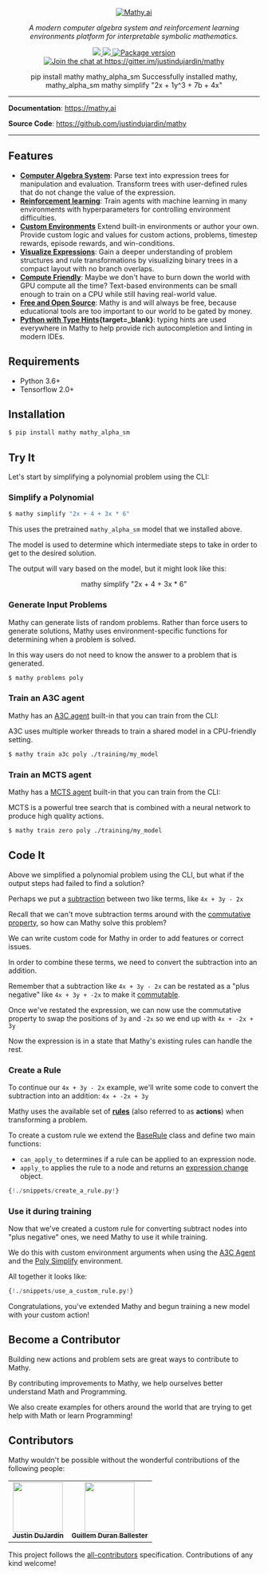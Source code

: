 <p align="center">
  <a href="/"><img mathy-logo src="/img/mathy_logo.png" alt="Mathy.ai"></a>
</p>
<p align="center">
    <em>A modern computer algebra system and reinforcement learning environments platform for interpretable symbolic mathematics.</em>
</p>
<p align="center">
<a href="https://github.com/justindujardin/mathy/actions">
    <img src="https://github.com/justindujardin/mathy/workflows/Build/badge.svg" />
</a>
<a href="https://codecov.io/gh/justindujardin/mathy">
    <img src="https://codecov.io/gh/justindujardin/mathy/branch/master/graph/badge.svg?token=CqPEOdEMJX" />
</a>
<a href="https://pypi.org/project/mathy" target="_blank">
    <img src="https://badge.fury.io/py/mathy.svg" alt="Package version">
</a>
<a href="https://gitter.im/justindujardin/mathy?utm_source=badge&utm_medium=badge&utm_campaign=pr-badge&utm_content=badge" target="_blank">
    <img src="https://badges.gitter.im/justindujardin/mathy.svg" alt="Join the chat at https://gitter.im/justindujardin/mathy">
</a>
</p>
<div align="center" data-termynal-container>
    <div id="termynal" data-termynal="" data-ty-typedelay="40" data-ty-lineDelay="1000">
        <span data-ty="input">pip install mathy mathy_alpha_sm</span>
        <span data-ty="progress"></span>
        <span class="u-hide-sm" data-ty-lineDelay="0" data-ty="">Successfully installed mathy, mathy_alpha_sm</span>
        <span data-ty-lineDelay="0" class="u-hide-sm" data-ty=""></span>
        <span data-ty="input">mathy simplify "2x + 1y^3 + 7b + 4x"</span>
        <span data-ty="" data-ty-text="initial                   | 2x + 1y^3 + 7b + 4x"></span>
        <span data-ty="" data-ty-text="associative group         | 2x + (1y^3 + 7b) + 4x"></span>
        <span data-ty="" data-ty-text="associative group         | 2x + (1y^3 + 7b + 4x)"></span>
        <span data-ty="" data-ty-text="commutative swap          | 1y^3 + 7b + 4x + 2x"></span>
        <span data-ty="" data-ty-text="associative group         | 1y^3 + 7b + (4x + 2x)"></span>
        <span data-ty="" data-ty-text="distributive factoring    | 1y^3 + 7b + (4 + 2) * x"></span>
        <span data-ty="" data-ty-text="constant arithmetic       | 1y^3 + 7b + 6x"></span>
        <span data-ty-lineDelay="0" class="u-hide-sm" data-ty=""></span>
        <span data-ty="" data-ty-text='"2x + 1y^3 + 7b + 4x" = "1y^3 + 7b + 6x"'></span>
    </div>
</div>

---

**Documentation**: <a href="https://mathy.ai" target="_blank">https://mathy.ai</a>

**Source Code**: <a href="https://github.com/justindujardin/mathy" target="_blank">https://github.com/justindujardin/mathy</a>

---

## Features

- **[Computer Algebra System](/cas/overview)**: Parse text into expression trees for manipulation and evaluation. Transform trees with user-defined rules that do not change the value of the expression.
- **[Reinforcement learning](/ml/overview)**: Train agents with machine learning in many environments with hyperparameters for controlling environment difficulties.
- **[Custom Environments](/envs/overview)** Extend built-in environments or author your own. Provide custom logic and values for custom actions, problems, timestep rewards, episode rewards, and win-conditions.
- **[Visualize Expressions](/api/core/layout)**: Gain a deeper understanding of problem structures and rule transformations by visualizing binary trees in a compact layout with no branch overlaps.
- **[Compute Friendly](/ml/a3c)**: Maybe we don't have to burn down the world with GPU compute all the time? Text-based environments can be small enough to train on a CPU while still having real-world value.
- **[Free and Open Source](/license)**: Mathy is and will always be free, because educational tools are too important to our world to be gated by money.
- **[Python with Type Hints](https://fastapi.tiangolo.com/python-types/){target=\_blank}**: typing hints are used everywhere in Mathy to help provide rich autocompletion and linting in modern IDEs.

## Requirements

- Python 3.6+
- Tensorflow 2.0+

## Installation

```bash
$ pip install mathy mathy_alpha_sm
```

## Try It

Let's start by simplifying a polynomial problem using the CLI:

### Simplify a Polynomial

```bash
$ mathy simplify "2x + 4 + 3x * 6"
```

This uses the pretrained `mathy_alpha_sm` model that we installed above.

The model is used to determine which intermediate steps to take in order to get to the desired solution.

The output will vary based on the model, but it might look like this:

<div align="center" data-termynal-container>
    <div id="termynal-two" data-termynal="" data-ty-typedelay="40" data-ty-lineDelay="1000">
        <span data-ty="input">mathy simplify "2x + 4 + 3x * 6"</span>
        <span data-ty="" data-ty-text="initial                   | 2x + 4 + 3x * 6"></span>
        <span data-ty="" data-ty-text="constant arithmetic       | 2x + 4 + 18x"></span>
        <span data-ty="" data-ty-text="commutative swap          | 4 + 2x + 18x"></span>
        <span data-ty="" data-ty-text="commutative swap          | 2x + 4 + 18x"></span>
        <span data-ty="" data-ty-text="commutative swap          | 18x + (2x + 4)"></span>
        <span data-ty="" data-ty-text="distributive factoring    | (18 + 2) * x + 4"></span>
        <span data-ty="" data-ty-text="constant arithmetic       | 20x + 4"></span>
        <span data-ty-lineDelay="0" class="u-hide-sm" data-ty=""></span>
        <span data-ty="" data-ty-text='"2x + 4 + 3x * 6" = "20x + 4"'></span>
    </div>
</div>

### Generate Input Problems

Mathy can generate lists of random problems. Rather than force users to generate solutions, Mathy uses
environment-specific functions for determining when a problem is solved.

In this way users do not need to know the answer to a problem that is generated.

```bash
$ mathy problems poly
```

### Train an A3C agent

Mathy has an [A3C agent](/ml/a3c) built-in that you can train from the CLI:

A3C uses multiple worker threads to train a shared model in a CPU-friendly setting.

```bash
$ mathy train a3c poly ./training/my_model
```

### Train an MCTS agent

Mathy has a [MCTS agent](/ml/zero) built-in that you can train from the CLI:

MCTS is a powerful tree search that is combined with a neural network to produce
high quality actions.

```bash
$ mathy train zero poly ./training/my_model
```

## Code It

Above we simplified a polynomial problem using the CLI, but what if the output steps had failed to find a solution?

Perhaps we put a [subtraction](/api/core/expressions/#subtractexpression) between two like terms, like `4x + 3y - 2x`

Recall that we can't move subtraction terms around with the [commutative property](/rules/commutative_property), so how can Mathy solve this problem?

We can write custom code for Mathy in order to add features or correct issues.

In order to combine these terms, we need to convert the subtraction into an addition.

Remember that a subtraction like `4x + 3y - 2x` can be restated as a "plus negative" like `4x + 3y + -2x` to make it [commutable](/rules/commutative_property).

Once we've restated the expression, we can now use the commutative property to swap the positions of `3y` and `-2x` so we end up with `4x + -2x + 3y`

Now the expression is in a state that Mathy's existing rules can handle the rest.

### Create a Rule

To continue our `4x + 3y - 2x` example, we'll write some code to convert the subtraction into an addition: `4x + -2x + 3y`

Mathy uses the available set of **[rules](/rules/overview)** (also referred to as **actions**) when transforming a problem.

To create a custom rule we extend the [BaseRule](/api/core/rule/#baserule) class and define two main functions:

- `can_apply_to` determines if a rule can be applied to an expression node.
- `apply_to` applies the rule to a node and returns an [expression change](/api/core/rule/#expressionchangerule) object.

```Python
{!./snippets/create_a_rule.py!}
```

### Use it during training

Now that we've created a custom rule for converting subtract nodes into "plus negative" ones, we need Mathy to use it while training.

We do this with custom environment arguments when using the [A3C Agent](/ml/a3c) and the [Poly Simplify](/envs/poly_simplify) environment.

All together it looks like:

```python
{!./snippets/use_a_custom_rule.py!}
```

Congratulations, you've extended Mathy and begun training a new model with your custom action!

## Become a Contributor

Building new actions and problem sets are great ways to contribute to Mathy.

By contributing improvements to Mathy, we help ourselves better understand Math and Programming.

We also create examples for others around the world that are trying to get help with Math or learn Programming!

## Contributors

Mathy wouldn't be possible without the wonderful contributions of the following people:

<div class="contributors-wrapper">
<!-- ALL-CONTRIBUTORS-LIST:START - Do not remove or modify this section -->
<!-- prettier-ignore-start -->
<!-- markdownlint-disable -->
<table>
  <tr>
    <td align="center"><a target="_blank" href="https://www.justindujardin.com/"><img src="https://avatars0.githubusercontent.com/u/101493?v=4" width="100px;" alt=""/><br /><sub><b>Justin DuJardin</b></sub></a></td>
    <td align="center"><a target="_blank" href="https://twitter.com/Miau_DB"><img src="https://avatars3.githubusercontent.com/u/7149899?v=4" width="100px;" alt=""/><br /><sub><b>Guillem Duran Ballester</b></sub></a></td>
  </tr>
</table>

<!-- markdownlint-enable -->
<!-- prettier-ignore-end -->
<!-- ALL-CONTRIBUTORS-LIST:END -->
</div>

This project follows the [all-contributors](https://github.com/all-contributors/all-contributors) specification. Contributions of any kind welcome!
